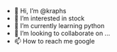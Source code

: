 - 👋 Hi, I’m @kraphs
- 👀 I’m interested in stock
- 🌱 I’m currently learning python
- 💞️ I’m looking to collaborate on ...
- 📫 How to reach me google

<!---
Kraphs is a ✨ special ✨ repository because its `README.md` (this file) appears on your GitHub profile.
You can click the Preview link to take a look at your changes.
--->
